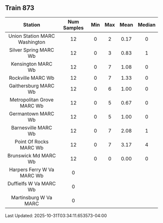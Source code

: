## Train 873

| Station | Num Samples | Min | Max | Mean | Median |
| :-----: | :---------: | :-: | :-: | :--: | :----: |
| Union Station MARC Washington | 12 | 0 | 2 | 0.17 | 0 |
| Silver Spring MARC Wb | 12 | 0 | 3 | 0.83 | 1 |
| Kensington MARC Wb | 12 | 0 | 7 | 1.08 | 0 |
| Rockville MARC Wb | 12 | 0 | 7 | 1.33 | 0 |
| Gaithersburg MARC Wb | 12 | 0 | 6 | 1.00 | 0 |
| Metropolitan Grove MARC Wb | 12 | 0 | 5 | 0.67 | 0 |
| Germantown MARC Wb | 12 | 0 | 5 | 1.00 | 0 |
| Barnesville MARC Wb | 12 | 0 | 7 | 2.08 | 1 |
| Point Of Rocks MARC Wb | 12 | 0 | 7 | 3.17 | 4 |
| Brunswick Md MARC Wb | 12 | 0 | 0 | 0.00 | 0 |
| Harpers Ferry W Va MARC Wb | 0 |  |  |  |  |
| Duffielfs W Va MARC Wb | 0 |  |  |  |  |
| Martinsburg W Va MARC | 0 |  |  |  |  |


Last Updated: 2025-10-31T03:34:11.653573-04:00